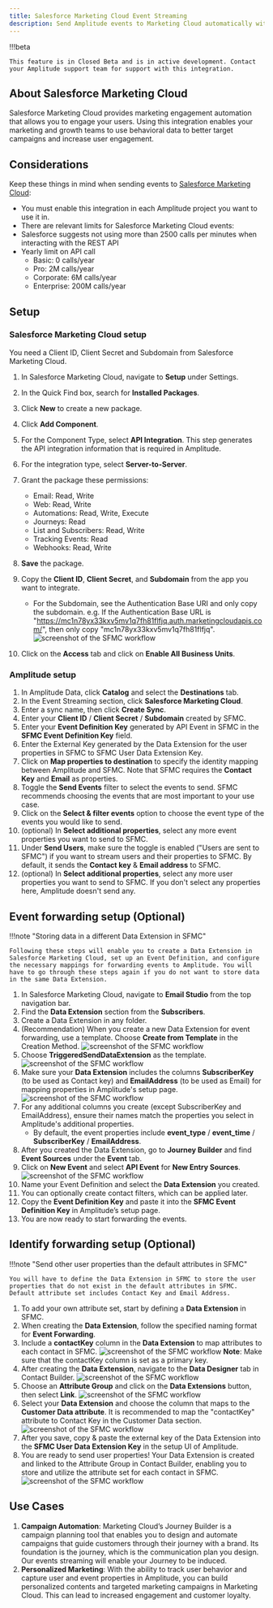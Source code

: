 ```yaml
---
title: Salesforce Marketing Cloud Event Streaming
description: Send Amplitude events to Marketing Cloud automatically with just a few clicks.
---
```


!!!beta

    This feature is in Closed Beta and is in active development. Contact your Amplitude support team for support with this integration.

## About Salesforce Marketing Cloud

Salesforce Marketing Cloud provides marketing engagement automation that allows you to engage your users. Using this integration enables your marketing and growth teams to use behavioral data to better target campaigns and increase user engagement.

## Considerations

Keep these things in mind when sending events to [Salesforce Marketing Cloud](https://www.salesforce.com/content/dam/web/en_us/www/documents/pricing/mc_email_journey_pricing_sheet.pdf):

- You must enable this integration in each Amplitude project you want to use it in.
- There are relevant limits for Salesforce Marketing Cloud events:
- Salesforce suggests not using more than 2500 calls per minutes when interacting with the REST API
- Yearly limit on API call
    - Basic: 0 calls/year
    - Pro: 2M calls/year
    - Corporate: 6M calls/year
    - Enterprise: 200M calls/year
  
## Setup

### Salesforce Marketing Cloud setup

You need a Client ID, Client Secret and Subdomain from Salesforce Marketing Cloud.

1. In Salesforce Marketing Cloud, navigate to **Setup** under Settings.
2. In the Quick Find box, search for **Installed Packages**.
3. Click **New** to create a new package.
4. Click **Add Component**.
5. For the Component Type, select **API Integration**. This step generates the API integration information that is required in Amplitude.
6. For the integration type, select **Server-to-Server**.
7. Grant the package these permissions:
    - Email: Read, Write
    - Web: Read, Write
    - Automations: Read, Write, Execute
    - Journeys: Read
    - List and Subscribers: Read, Write
    - Tracking Events: Read
    - Webhooks: Read, Write
8. **Save** the package.
9. Copy the **Client ID**, **Client Secret**, and **Subdomain** from the app you want to integrate.

    - For the Subdomain, see the Authentication Base URI and only copy the subdomain. e.g. If the Authentication Base URL is "https://mc1n78yx33kxv5mv1q7fh81flfjq.auth.marketingcloudapis.com/", then only copy "mc1n78yx33kxv5mv1q7fh81flfjq".
    ![screenshot of the SFMC workflow](../../assets/images/SFMC-v2-credentials.png)

10. Click on the **Access** tab and click on **Enable All Business Units**.

### Amplitude setup

1. In Amplitude Data, click **Catalog** and select the **Destinations** tab.
2. In the Event Streaming section, click **Salesforce Marketing Cloud**.
3. Enter a sync name, then click **Create Sync**.
4. Enter your **Client ID** / **Client Secret** / **Subdomain** created by SFMC.
5. Enter your **Event Definition Key** generated by API Event in SFMC in the **SFMC Event Definition Key** field.
6. Enter the External Key generated by the Data Extension for the user properties in SFMC to SFMC User Data Extension Key. 
7. Click on **Map properties to destination** to specify the identity mapping between Amplitude and SFMC. Note that SFMC requires the **Contact Key** and **Email** as properties.
8. Toggle the **Send Events** filter to select the events to send. SFMC recommends choosing the events that are most important to your use case.
9. Click on the **Select & filter events** option to choose the event type of the events you would like to send.
10. (optional) In **Select additional properties**, select any more event properties you want to send to SFMC.
11. Under **Send Users**, make sure the toggle is enabled ("Users are sent to SFMC") if you want to stream users and their properties to SFMC. By default, it sends the **Contact key** & **Email address** to SFMC.
12. (optional) In **Select additional properties**, select any more user properties you want to send to SFMC. If you don't select any properties here, Amplitude doesn't send any.

## Event forwarding setup (Optional)

!!!note "Storing data in a different Data Extension in SFMC"

    Following these steps will enable you to create a Data Extension in Salesforce Marketing Cloud, set up an Event Definition, and configure the necessary mappings for forwarding events to Amplitude. You will have to go through these steps again if you do not want to store data in the same Data Extension. 

1. In Salesforce Marketing Cloud, navigate to **Email Studio** from the top navigation bar.
2. Find the **Data Extension** section from the **Subscribers**.
3. Create a Data Extension in any folder.
4. (Recommendation) When you create a new Data Extension for event forwarding, use a template. Choose **Create from Template** in the Creation Method.
![screenshot of the SFMC workflow](../../assets/images/SFMC-event-forwarding-create-de.png)
5. Choose **TriggeredSendDataExtension** as the template.
![screenshot of the SFMC workflow](../../assets/images/SFMC-event-forwarding-template.png)
6. Make sure your **Data Extension** includes the columns **SubscriberKey** (to be used as Contact key) and **EmailAddress** (to be used as Email) for mapping properties in Amplitude's setup page.
![screenshot of the SFMC workflow](../../assets/images/SFMC-event-forwarding-de-column.png)
7. For any additional columns you create (except SubscriberKey and EmailAddress), ensure their names match the properties you select in Amplitude's additional properties.
    - By default, the event properties include **event_type** / **event_time** / **SubscriberKey** / **EmailAddress**.
8. After you created the Data Extension, go to **Journey Builder** and find **Event Sources** under the **Event** tab.
9. Click on **New Event** and select **API Event** for **New Entry Sources**.
![screenshot of the SFMC workflow](../../assets/images/SFMC-event-forwarding-api-event.png)
10. Name your Event Definition and select the **Data Extension** you created.
11. You can optionally create contact filters, which can be applied later.
12. Copy the **Event Definition Key** and paste it into the **SFMC Event Definition Key** in Amplitude’s setup page.
13. You are now ready to start forwarding the events.

## Identify forwarding setup (Optional)

!!!note "Send other user properties than the default attributes in SFMC"

    You will have to define the Data Extension in SFMC to store the user properties that do not exist in the default attributes in SFMC. Default attribute set includes Contact Key and Email Address.

1. To add your own attribute set, start by defining a **Data Extension** in SFMC.
2. When creating the **Data Extension**, follow the specified naming format for **Event Forwarding**.
3. Include a **contactKey** column in the **Data Extension** to map attributes to each contact in SFMC.
![screenshot of the SFMC workflow](../../assets/images/SFMC-identify-forwarding-de.png)
**Note**: Make sure that the contactKey column is set as a primary key.
4. After creating the **Data Extension**, navigate to the **Data Designer** tab in Contact Builder.
![screenshot of the SFMC workflow](../../assets/images/SFMC-identify-forwarding-dd.png)
5. Choose an **Attribute Group** and click on the **Data Extensions** button, then select **Link**.
![screenshot of the SFMC workflow](../../assets/images/SFMC-identify-forwarding-link-de.png)
6. Select your **Data Extension** and choose the column that maps to the **Customer Data attribute**. It is recommended to map the "contactKey" attribute to Contact Key in the Customer Data section.
![screenshot of the SFMC workflow](../../assets/images/SFMC-identify-forwarding-link-contact.png)
7. After you save, copy & paste the external key of the Data Extension into the **SFMC User Data Extension Key** in the setup UI of Amplitude.
8. You are ready to send user properties! Your Data Extension is created and linked to the Attribute Group in Contact Builder, enabling you to store and utilize the attribute set for each contact in SFMC.
![screenshot of the SFMC workflow](../../assets/images/SFMC-identify-forwarding-result.png)

## Use Cases

1. **Campaign Automation**: Marketing Cloud’s Journey Builder is a campaign planning tool that enables you to design and automate campaigns that guide customers through their journey with a brand. Its foundation is the journey, which is the communication plan you design. Our events streaming will enable your Journey to be induced.
2. **Personalized Marketing**: With the ability to track user behavior and capture user and event properties in Amplitude, you can build personalized contents and targeted marketing campaigns in Marketing Cloud. This can lead to increased engagement and customer loyalty.
